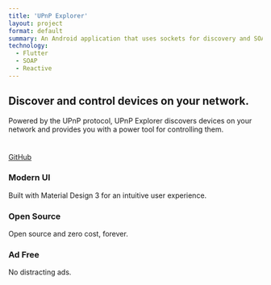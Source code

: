 ```yaml
---
title: 'UPnP Explorer'
layout: project
format: default
summary: An Android application that uses sockets for discovery and SOAP for control.
technology:
  - Flutter
  - SOAP
  - Reactive
---
```


<section class="banner-section"> 
<div class="content-block">
        <div class="content-block-title">
            <h1>
                Discover and control devices on your network.
            </h1>
        </div>
        <p style="padding-bottom: 24px;">
        Powered by the UPnP protocol, UPnP Explorer discovers devices on your network and provides you with a power tool for controlling them.
        </p>
        <div class="content-block-action">
            <a class="button-text" href="https://github.com/huffSamuel/upnp_explorer/tree/main">GitHub</a>
        </div>
    </div>
    <div class="image-block">
    </div>
</section>

<section class="banner-section">
    <div class="cards-section">
    <div class="section-card">
        <h3>Modern UI</h3>
        <p>
            Built with Material Design 3 for an intuitive user experience.
        </p>
    </div>
    <div class="section-card">
        <h3>Open Source</h3>
        <p>
            Open source and zero cost, forever.
        </p>
    </div>
    <div class="section-card">
        <h3>Ad Free</h3>
        <p>
            No distracting ads.
        </p>
    </div>
</div>
</section>
